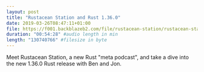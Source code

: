 ```yaml
---
layout: post
title: "Rustacean Station and Rust 1.36.0"
date: 2019-03-26T08:47:11+01:00
file: https://f001.backblazeb2.com/file/rustacean-station/rustacean-station-e000-rust-1.36.0.mp3
duration: "00:54:28" #audio length in min
length: "130740766" #filesize in byte
---
```


Meet Rustacean Station, a new Rust "meta podcast", and take a dive into
the new 1.36.0 Rust release with Ben and Jon.
